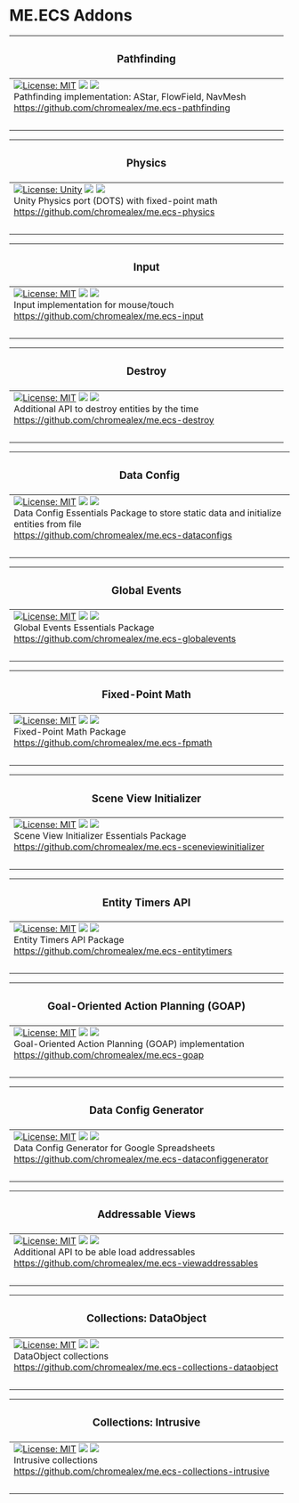 # ME.ECS Addons

| <h3>Pathfinding</h3> |
| ------ |
| [![License: MIT](https://img.shields.io/github/license/chromealex/me.ecs-pathfinding?style=flat&color=greenyellow)](https://github.com/chromealex/me.ecs-pathfinding/blob/master/LICENSE) <a href="https://github.com/chromealex/me.ecs-pathfinding"><img src="https://img.shields.io/github/package-json/v/chromealex/me.ecs-pathfinding?style=flat&color=blue" /></a> <a href="https://github.com/chromealex/me.ecs-pathfinding"><img src="https://img.shields.io/github/last-commit/chromealex/me.ecs-pathfinding?style=flat&color=yellow" /></a><br>Pathfinding implementation: AStar, FlowField, NavMesh<br>https://github.com/chromealex/me.ecs-pathfinding |
|&nbsp;&nbsp;&nbsp;&nbsp;&nbsp;&nbsp;&nbsp;&nbsp;&nbsp;&nbsp;&nbsp;&nbsp;&nbsp;&nbsp;&nbsp;&nbsp;&nbsp;&nbsp;&nbsp;&nbsp;&nbsp;&nbsp;&nbsp;&nbsp;&nbsp;&nbsp;&nbsp;&nbsp;&nbsp;&nbsp;&nbsp;&nbsp;&nbsp;&nbsp;&nbsp;&nbsp;&nbsp;&nbsp;&nbsp;&nbsp;&nbsp;&nbsp;&nbsp;&nbsp;&nbsp;&nbsp;&nbsp;&nbsp;&nbsp;&nbsp;&nbsp;&nbsp;&nbsp;&nbsp;&nbsp;&nbsp;&nbsp;&nbsp;&nbsp;&nbsp;&nbsp;&nbsp;&nbsp;&nbsp;&nbsp;&nbsp;&nbsp;&nbsp;&nbsp;&nbsp;&nbsp;&nbsp;&nbsp;&nbsp;&nbsp;&nbsp;&nbsp;&nbsp;&nbsp;&nbsp;&nbsp;&nbsp;&nbsp;&nbsp;&nbsp;&nbsp;&nbsp;&nbsp;&nbsp;&nbsp;&nbsp;&nbsp;&nbsp;&nbsp;&nbsp;&nbsp;&nbsp;&nbsp;&nbsp;&nbsp;&nbsp;&nbsp;&nbsp;&nbsp;&nbsp;&nbsp;&nbsp;&nbsp;&nbsp;&nbsp;&nbsp;|

| <h3>Physics</h3> |
| ------ |
| [![License: Unity](https://img.shields.io/badge/license-UCL-yellowgreen)](https://github.com/chromealex/me.ecs-physics/blob/main/LICENSE) <a href="https://github.com/chromealex/me.ecs-physics"><img src="https://img.shields.io/github/package-json/v/chromealex/me.ecs-physics?style=flat&color=blue" /></a> <a href="https://github.com/chromealex/me.ecs-physics"><img src="https://img.shields.io/github/last-commit/chromealex/me.ecs-physics?style=flat&color=yellow" /></a><br>Unity Physics port (DOTS) with fixed-point math<br>https://github.com/chromealex/me.ecs-physics |
|&nbsp;&nbsp;&nbsp;&nbsp;&nbsp;&nbsp;&nbsp;&nbsp;&nbsp;&nbsp;&nbsp;&nbsp;&nbsp;&nbsp;&nbsp;&nbsp;&nbsp;&nbsp;&nbsp;&nbsp;&nbsp;&nbsp;&nbsp;&nbsp;&nbsp;&nbsp;&nbsp;&nbsp;&nbsp;&nbsp;&nbsp;&nbsp;&nbsp;&nbsp;&nbsp;&nbsp;&nbsp;&nbsp;&nbsp;&nbsp;&nbsp;&nbsp;&nbsp;&nbsp;&nbsp;&nbsp;&nbsp;&nbsp;&nbsp;&nbsp;&nbsp;&nbsp;&nbsp;&nbsp;&nbsp;&nbsp;&nbsp;&nbsp;&nbsp;&nbsp;&nbsp;&nbsp;&nbsp;&nbsp;&nbsp;&nbsp;&nbsp;&nbsp;&nbsp;&nbsp;&nbsp;&nbsp;&nbsp;&nbsp;&nbsp;&nbsp;&nbsp;&nbsp;&nbsp;&nbsp;&nbsp;&nbsp;&nbsp;&nbsp;&nbsp;&nbsp;&nbsp;&nbsp;&nbsp;&nbsp;&nbsp;&nbsp;&nbsp;&nbsp;&nbsp;&nbsp;&nbsp;&nbsp;&nbsp;&nbsp;&nbsp;&nbsp;&nbsp;&nbsp;&nbsp;&nbsp;&nbsp;&nbsp;&nbsp;&nbsp;&nbsp;|

| <h3>Input</h3> |
| ------ |
| [![License: MIT](https://img.shields.io/github/license/chromealex/me.ecs-input?style=flat&color=greenyellow)](https://github.com/chromealex/me.ecs-input/blob/main/LICENSE) <a href="https://github.com/chromealex/me.ecs-input"><img src="https://img.shields.io/github/package-json/v/chromealex/me.ecs-input?style=flat&color=blue" /></a> <a href="https://github.com/chromealex/me.ecs-input"><img src="https://img.shields.io/github/last-commit/chromealex/me.ecs-input?style=flat&color=yellow" /></a><br>Input implementation for mouse/touch<br>https://github.com/chromealex/me.ecs-input |
|&nbsp;&nbsp;&nbsp;&nbsp;&nbsp;&nbsp;&nbsp;&nbsp;&nbsp;&nbsp;&nbsp;&nbsp;&nbsp;&nbsp;&nbsp;&nbsp;&nbsp;&nbsp;&nbsp;&nbsp;&nbsp;&nbsp;&nbsp;&nbsp;&nbsp;&nbsp;&nbsp;&nbsp;&nbsp;&nbsp;&nbsp;&nbsp;&nbsp;&nbsp;&nbsp;&nbsp;&nbsp;&nbsp;&nbsp;&nbsp;&nbsp;&nbsp;&nbsp;&nbsp;&nbsp;&nbsp;&nbsp;&nbsp;&nbsp;&nbsp;&nbsp;&nbsp;&nbsp;&nbsp;&nbsp;&nbsp;&nbsp;&nbsp;&nbsp;&nbsp;&nbsp;&nbsp;&nbsp;&nbsp;&nbsp;&nbsp;&nbsp;&nbsp;&nbsp;&nbsp;&nbsp;&nbsp;&nbsp;&nbsp;&nbsp;&nbsp;&nbsp;&nbsp;&nbsp;&nbsp;&nbsp;&nbsp;&nbsp;&nbsp;&nbsp;&nbsp;&nbsp;&nbsp;&nbsp;&nbsp;&nbsp;&nbsp;&nbsp;&nbsp;&nbsp;&nbsp;&nbsp;&nbsp;&nbsp;&nbsp;&nbsp;&nbsp;&nbsp;&nbsp;&nbsp;&nbsp;&nbsp;&nbsp;&nbsp;&nbsp;&nbsp;|

| <h3>Destroy</h3> |
| ------ |
| [![License: MIT](https://img.shields.io/github/license/chromealex/me.ecs-destroy?style=flat&color=greenyellow)](https://github.com/chromealex/me.ecs-destroy/blob/master/LICENSE) <a href="https://github.com/chromealex/me.ecs-destroy"><img src="https://img.shields.io/github/package-json/v/chromealex/me.ecs-destroy?style=flat&color=blue" /></a> <a href="https://github.com/chromealex/me.ecs-destroy"><img src="https://img.shields.io/github/last-commit/chromealex/me.ecs-destroy?style=flat&color=yellow" /></a><br>Additional API to destroy entities by the time<br>https://github.com/chromealex/me.ecs-destroy |
|&nbsp;&nbsp;&nbsp;&nbsp;&nbsp;&nbsp;&nbsp;&nbsp;&nbsp;&nbsp;&nbsp;&nbsp;&nbsp;&nbsp;&nbsp;&nbsp;&nbsp;&nbsp;&nbsp;&nbsp;&nbsp;&nbsp;&nbsp;&nbsp;&nbsp;&nbsp;&nbsp;&nbsp;&nbsp;&nbsp;&nbsp;&nbsp;&nbsp;&nbsp;&nbsp;&nbsp;&nbsp;&nbsp;&nbsp;&nbsp;&nbsp;&nbsp;&nbsp;&nbsp;&nbsp;&nbsp;&nbsp;&nbsp;&nbsp;&nbsp;&nbsp;&nbsp;&nbsp;&nbsp;&nbsp;&nbsp;&nbsp;&nbsp;&nbsp;&nbsp;&nbsp;&nbsp;&nbsp;&nbsp;&nbsp;&nbsp;&nbsp;&nbsp;&nbsp;&nbsp;&nbsp;&nbsp;&nbsp;&nbsp;&nbsp;&nbsp;&nbsp;&nbsp;&nbsp;&nbsp;&nbsp;&nbsp;&nbsp;&nbsp;&nbsp;&nbsp;&nbsp;&nbsp;&nbsp;&nbsp;&nbsp;&nbsp;&nbsp;&nbsp;&nbsp;&nbsp;&nbsp;&nbsp;&nbsp;&nbsp;&nbsp;&nbsp;&nbsp;&nbsp;&nbsp;&nbsp;&nbsp;&nbsp;&nbsp;&nbsp;&nbsp;|

| <h3>Data Config</h3> |
| ------ |
| [![License: MIT](https://img.shields.io/github/license/chromealex/me.ecs-dataconfigs?style=flat&color=greenyellow)](https://github.com/chromealex/me.ecs-dataconfigs/blob/master/LICENSE) <a href="https://github.com/chromealex/me.ecs-dataconfigs"><img src="https://img.shields.io/github/package-json/v/chromealex/me.ecs-dataconfigs?style=flat&color=blue" /></a> <a href="https://github.com/chromealex/me.ecs-dataconfigs"><img src="https://img.shields.io/github/last-commit/chromealex/me.ecs-dataconfigs?style=flat&color=yellow" /></a><br>Data Config Essentials Package to store static data and initialize entities from file<br>https://github.com/chromealex/me.ecs-dataconfigs |
|&nbsp;&nbsp;&nbsp;&nbsp;&nbsp;&nbsp;&nbsp;&nbsp;&nbsp;&nbsp;&nbsp;&nbsp;&nbsp;&nbsp;&nbsp;&nbsp;&nbsp;&nbsp;&nbsp;&nbsp;&nbsp;&nbsp;&nbsp;&nbsp;&nbsp;&nbsp;&nbsp;&nbsp;&nbsp;&nbsp;&nbsp;&nbsp;&nbsp;&nbsp;&nbsp;&nbsp;&nbsp;&nbsp;&nbsp;&nbsp;&nbsp;&nbsp;&nbsp;&nbsp;&nbsp;&nbsp;&nbsp;&nbsp;&nbsp;&nbsp;&nbsp;&nbsp;&nbsp;&nbsp;&nbsp;&nbsp;&nbsp;&nbsp;&nbsp;&nbsp;&nbsp;&nbsp;&nbsp;&nbsp;&nbsp;&nbsp;&nbsp;&nbsp;&nbsp;&nbsp;&nbsp;&nbsp;&nbsp;&nbsp;&nbsp;&nbsp;&nbsp;&nbsp;&nbsp;&nbsp;&nbsp;&nbsp;&nbsp;&nbsp;&nbsp;&nbsp;&nbsp;&nbsp;&nbsp;&nbsp;&nbsp;&nbsp;&nbsp;&nbsp;&nbsp;&nbsp;&nbsp;&nbsp;&nbsp;&nbsp;&nbsp;&nbsp;&nbsp;&nbsp;&nbsp;&nbsp;&nbsp;&nbsp;&nbsp;&nbsp;&nbsp;|

| <h3>Global Events</h3> |
| ------ |
| [![License: MIT](https://img.shields.io/github/license/chromealex/me.ecs-globalevents?style=flat&color=greenyellow)](https://github.com/chromealex/me.ecs-globalevents/blob/master/LICENSE) <a href="https://github.com/chromealex/me.ecs-globalevents"><img src="https://img.shields.io/github/package-json/v/chromealex/me.ecs-globalevents?style=flat&color=blue" /></a> <a href="https://github.com/chromealex/me.ecs-globalevents"><img src="https://img.shields.io/github/last-commit/chromealex/me.ecs-globalevents?style=flat&color=yellow" /></a><br>Global Events Essentials Package<br>https://github.com/chromealex/me.ecs-globalevents |
|&nbsp;&nbsp;&nbsp;&nbsp;&nbsp;&nbsp;&nbsp;&nbsp;&nbsp;&nbsp;&nbsp;&nbsp;&nbsp;&nbsp;&nbsp;&nbsp;&nbsp;&nbsp;&nbsp;&nbsp;&nbsp;&nbsp;&nbsp;&nbsp;&nbsp;&nbsp;&nbsp;&nbsp;&nbsp;&nbsp;&nbsp;&nbsp;&nbsp;&nbsp;&nbsp;&nbsp;&nbsp;&nbsp;&nbsp;&nbsp;&nbsp;&nbsp;&nbsp;&nbsp;&nbsp;&nbsp;&nbsp;&nbsp;&nbsp;&nbsp;&nbsp;&nbsp;&nbsp;&nbsp;&nbsp;&nbsp;&nbsp;&nbsp;&nbsp;&nbsp;&nbsp;&nbsp;&nbsp;&nbsp;&nbsp;&nbsp;&nbsp;&nbsp;&nbsp;&nbsp;&nbsp;&nbsp;&nbsp;&nbsp;&nbsp;&nbsp;&nbsp;&nbsp;&nbsp;&nbsp;&nbsp;&nbsp;&nbsp;&nbsp;&nbsp;&nbsp;&nbsp;&nbsp;&nbsp;&nbsp;&nbsp;&nbsp;&nbsp;&nbsp;&nbsp;&nbsp;&nbsp;&nbsp;&nbsp;&nbsp;&nbsp;&nbsp;&nbsp;&nbsp;&nbsp;&nbsp;&nbsp;&nbsp;&nbsp;&nbsp;&nbsp;|

| <h3>Fixed-Point Math</h3> |
| ------ |
| [![License: MIT](https://img.shields.io/github/license/chromealex/me.ecs-fpmath?style=flat&color=greenyellow)](https://github.com/chromealex/me.ecs-fpmath/blob/master/LICENSE) <a href="https://github.com/chromealex/me.ecs-fpmath"><img src="https://img.shields.io/github/package-json/v/chromealex/me.ecs-fpmath?style=flat&color=blue" /></a> <a href="https://github.com/chromealex/me.ecs-fpmath"><img src="https://img.shields.io/github/last-commit/chromealex/me.ecs-fpmath?style=flat&color=yellow" /></a><br>Fixed-Point Math Package<br>https://github.com/chromealex/me.ecs-fpmath |
|&nbsp;&nbsp;&nbsp;&nbsp;&nbsp;&nbsp;&nbsp;&nbsp;&nbsp;&nbsp;&nbsp;&nbsp;&nbsp;&nbsp;&nbsp;&nbsp;&nbsp;&nbsp;&nbsp;&nbsp;&nbsp;&nbsp;&nbsp;&nbsp;&nbsp;&nbsp;&nbsp;&nbsp;&nbsp;&nbsp;&nbsp;&nbsp;&nbsp;&nbsp;&nbsp;&nbsp;&nbsp;&nbsp;&nbsp;&nbsp;&nbsp;&nbsp;&nbsp;&nbsp;&nbsp;&nbsp;&nbsp;&nbsp;&nbsp;&nbsp;&nbsp;&nbsp;&nbsp;&nbsp;&nbsp;&nbsp;&nbsp;&nbsp;&nbsp;&nbsp;&nbsp;&nbsp;&nbsp;&nbsp;&nbsp;&nbsp;&nbsp;&nbsp;&nbsp;&nbsp;&nbsp;&nbsp;&nbsp;&nbsp;&nbsp;&nbsp;&nbsp;&nbsp;&nbsp;&nbsp;&nbsp;&nbsp;&nbsp;&nbsp;&nbsp;&nbsp;&nbsp;&nbsp;&nbsp;&nbsp;&nbsp;&nbsp;&nbsp;&nbsp;&nbsp;&nbsp;&nbsp;&nbsp;&nbsp;&nbsp;&nbsp;&nbsp;&nbsp;&nbsp;&nbsp;&nbsp;&nbsp;&nbsp;&nbsp;&nbsp;&nbsp;|

| <h3>Scene View Initializer</h3> |
| ------ |
| [![License: MIT](https://img.shields.io/github/license/chromealex/me.ecs-sceneviewinitializer?style=flat&color=greenyellow)](https://github.com/chromealex/me.ecs-sceneviewinitializer/blob/master/LICENSE) <a href="https://github.com/chromealex/me.ecs-sceneviewinitializer"><img src="https://img.shields.io/github/package-json/v/chromealex/me.ecs-sceneviewinitializer?style=flat&color=blue" /></a> <a href="https://github.com/chromealex/me.ecs-sceneviewinitializer"><img src="https://img.shields.io/github/last-commit/chromealex/me.ecs-sceneviewinitializer?style=flat&color=yellow" /></a><br>Scene View Initializer Essentials Package<br>https://github.com/chromealex/me.ecs-sceneviewinitializer |
|&nbsp;&nbsp;&nbsp;&nbsp;&nbsp;&nbsp;&nbsp;&nbsp;&nbsp;&nbsp;&nbsp;&nbsp;&nbsp;&nbsp;&nbsp;&nbsp;&nbsp;&nbsp;&nbsp;&nbsp;&nbsp;&nbsp;&nbsp;&nbsp;&nbsp;&nbsp;&nbsp;&nbsp;&nbsp;&nbsp;&nbsp;&nbsp;&nbsp;&nbsp;&nbsp;&nbsp;&nbsp;&nbsp;&nbsp;&nbsp;&nbsp;&nbsp;&nbsp;&nbsp;&nbsp;&nbsp;&nbsp;&nbsp;&nbsp;&nbsp;&nbsp;&nbsp;&nbsp;&nbsp;&nbsp;&nbsp;&nbsp;&nbsp;&nbsp;&nbsp;&nbsp;&nbsp;&nbsp;&nbsp;&nbsp;&nbsp;&nbsp;&nbsp;&nbsp;&nbsp;&nbsp;&nbsp;&nbsp;&nbsp;&nbsp;&nbsp;&nbsp;&nbsp;&nbsp;&nbsp;&nbsp;&nbsp;&nbsp;&nbsp;&nbsp;&nbsp;&nbsp;&nbsp;&nbsp;&nbsp;&nbsp;&nbsp;&nbsp;&nbsp;&nbsp;&nbsp;&nbsp;&nbsp;&nbsp;&nbsp;&nbsp;&nbsp;&nbsp;&nbsp;&nbsp;&nbsp;&nbsp;&nbsp;&nbsp;&nbsp;&nbsp;|

| <h3>Entity Timers API</h3> |
| ------ |
| [![License: MIT](https://img.shields.io/github/license/chromealex/me.ecs-entitytimers?style=flat&color=greenyellow)](https://github.com/chromealex/me.ecs-entitytimers/blob/master/LICENSE) <a href="https://github.com/chromealex/me.ecs-entitytimers"><img src="https://img.shields.io/github/package-json/v/chromealex/me.ecs-entitytimers?style=flat&color=blue" /></a> <a href="https://github.com/chromealex/me.ecs-entitytimers"><img src="https://img.shields.io/github/last-commit/chromealex/me.ecs-entitytimers?style=flat&color=yellow" /></a><br>Entity Timers API Package<br>https://github.com/chromealex/me.ecs-entitytimers |
|&nbsp;&nbsp;&nbsp;&nbsp;&nbsp;&nbsp;&nbsp;&nbsp;&nbsp;&nbsp;&nbsp;&nbsp;&nbsp;&nbsp;&nbsp;&nbsp;&nbsp;&nbsp;&nbsp;&nbsp;&nbsp;&nbsp;&nbsp;&nbsp;&nbsp;&nbsp;&nbsp;&nbsp;&nbsp;&nbsp;&nbsp;&nbsp;&nbsp;&nbsp;&nbsp;&nbsp;&nbsp;&nbsp;&nbsp;&nbsp;&nbsp;&nbsp;&nbsp;&nbsp;&nbsp;&nbsp;&nbsp;&nbsp;&nbsp;&nbsp;&nbsp;&nbsp;&nbsp;&nbsp;&nbsp;&nbsp;&nbsp;&nbsp;&nbsp;&nbsp;&nbsp;&nbsp;&nbsp;&nbsp;&nbsp;&nbsp;&nbsp;&nbsp;&nbsp;&nbsp;&nbsp;&nbsp;&nbsp;&nbsp;&nbsp;&nbsp;&nbsp;&nbsp;&nbsp;&nbsp;&nbsp;&nbsp;&nbsp;&nbsp;&nbsp;&nbsp;&nbsp;&nbsp;&nbsp;&nbsp;&nbsp;&nbsp;&nbsp;&nbsp;&nbsp;&nbsp;&nbsp;&nbsp;&nbsp;&nbsp;&nbsp;&nbsp;&nbsp;&nbsp;&nbsp;&nbsp;&nbsp;&nbsp;&nbsp;&nbsp;&nbsp;|

| <h3>Goal-Oriented Action Planning (GOAP)</h3> |
| ------ |
| [![License: MIT](https://img.shields.io/github/license/chromealex/me.ecs-goap?style=flat&color=greenyellow)](https://github.com/chromealex/me.ecs-goap/blob/master/LICENSE) <a href="https://github.com/chromealex/me.ecs-goap"><img src="https://img.shields.io/github/package-json/v/chromealex/me.ecs-goap?style=flat&color=blue" /></a> <a href="https://github.com/chromealex/me.ecs-goap"><img src="https://img.shields.io/github/last-commit/chromealex/me.ecs-goap?style=flat&color=yellow" /></a><br>Goal-Oriented Action Planning (GOAP) implementation<br>https://github.com/chromealex/me.ecs-goap |
|&nbsp;&nbsp;&nbsp;&nbsp;&nbsp;&nbsp;&nbsp;&nbsp;&nbsp;&nbsp;&nbsp;&nbsp;&nbsp;&nbsp;&nbsp;&nbsp;&nbsp;&nbsp;&nbsp;&nbsp;&nbsp;&nbsp;&nbsp;&nbsp;&nbsp;&nbsp;&nbsp;&nbsp;&nbsp;&nbsp;&nbsp;&nbsp;&nbsp;&nbsp;&nbsp;&nbsp;&nbsp;&nbsp;&nbsp;&nbsp;&nbsp;&nbsp;&nbsp;&nbsp;&nbsp;&nbsp;&nbsp;&nbsp;&nbsp;&nbsp;&nbsp;&nbsp;&nbsp;&nbsp;&nbsp;&nbsp;&nbsp;&nbsp;&nbsp;&nbsp;&nbsp;&nbsp;&nbsp;&nbsp;&nbsp;&nbsp;&nbsp;&nbsp;&nbsp;&nbsp;&nbsp;&nbsp;&nbsp;&nbsp;&nbsp;&nbsp;&nbsp;&nbsp;&nbsp;&nbsp;&nbsp;&nbsp;&nbsp;&nbsp;&nbsp;&nbsp;&nbsp;&nbsp;&nbsp;&nbsp;&nbsp;&nbsp;&nbsp;&nbsp;&nbsp;&nbsp;&nbsp;&nbsp;&nbsp;&nbsp;&nbsp;&nbsp;&nbsp;&nbsp;&nbsp;&nbsp;&nbsp;&nbsp;&nbsp;&nbsp;&nbsp;|

| <h3>Data Config Generator</h3> |
| ------ |
| [![License: MIT](https://img.shields.io/github/license/chromealex/me.ecs-dataconfiggenerator?style=flat&color=greenyellow)](https://github.com/chromealex/me.ecs-dataconfiggenerator/blob/master/LICENSE) <a href="https://github.com/chromealex/me.ecs-dataconfiggenerator"><img src="https://img.shields.io/github/package-json/v/chromealex/me.ecs-dataconfiggenerator?style=flat&color=blue" /></a> <a href="https://github.com/chromealex/me.ecs-dataconfiggenerator"><img src="https://img.shields.io/github/last-commit/chromealex/me.ecs-dataconfiggenerator?style=flat&color=yellow" /></a><br>Data Config Generator for Google Spreadsheets<br>https://github.com/chromealex/me.ecs-dataconfiggenerator |
|&nbsp;&nbsp;&nbsp;&nbsp;&nbsp;&nbsp;&nbsp;&nbsp;&nbsp;&nbsp;&nbsp;&nbsp;&nbsp;&nbsp;&nbsp;&nbsp;&nbsp;&nbsp;&nbsp;&nbsp;&nbsp;&nbsp;&nbsp;&nbsp;&nbsp;&nbsp;&nbsp;&nbsp;&nbsp;&nbsp;&nbsp;&nbsp;&nbsp;&nbsp;&nbsp;&nbsp;&nbsp;&nbsp;&nbsp;&nbsp;&nbsp;&nbsp;&nbsp;&nbsp;&nbsp;&nbsp;&nbsp;&nbsp;&nbsp;&nbsp;&nbsp;&nbsp;&nbsp;&nbsp;&nbsp;&nbsp;&nbsp;&nbsp;&nbsp;&nbsp;&nbsp;&nbsp;&nbsp;&nbsp;&nbsp;&nbsp;&nbsp;&nbsp;&nbsp;&nbsp;&nbsp;&nbsp;&nbsp;&nbsp;&nbsp;&nbsp;&nbsp;&nbsp;&nbsp;&nbsp;&nbsp;&nbsp;&nbsp;&nbsp;&nbsp;&nbsp;&nbsp;&nbsp;&nbsp;&nbsp;&nbsp;&nbsp;&nbsp;&nbsp;&nbsp;&nbsp;&nbsp;&nbsp;&nbsp;&nbsp;&nbsp;&nbsp;&nbsp;&nbsp;&nbsp;&nbsp;&nbsp;&nbsp;&nbsp;&nbsp;&nbsp;|

| <h3>Addressable Views</h3> |
| ------ |
| [![License: MIT](https://img.shields.io/github/license/chromealex/me.ecs-viewaddressables?style=flat&color=greenyellow)](https://github.com/chromealex/me.ecs-viewaddressables/blob/master/LICENSE) <a href="https://github.com/chromealex/me.ecs-viewaddressables"><img src="https://img.shields.io/github/package-json/v/chromealex/me.ecs-viewaddressables?style=flat&color=blue" /></a> <a href="https://github.com/chromealex/me.ecs-viewaddressables"><img src="https://img.shields.io/github/last-commit/chromealex/me.ecs-viewaddressables?style=flat&color=yellow" /></a><br>Additional API to be able load addressables<br>https://github.com/chromealex/me.ecs-viewaddressables |
|&nbsp;&nbsp;&nbsp;&nbsp;&nbsp;&nbsp;&nbsp;&nbsp;&nbsp;&nbsp;&nbsp;&nbsp;&nbsp;&nbsp;&nbsp;&nbsp;&nbsp;&nbsp;&nbsp;&nbsp;&nbsp;&nbsp;&nbsp;&nbsp;&nbsp;&nbsp;&nbsp;&nbsp;&nbsp;&nbsp;&nbsp;&nbsp;&nbsp;&nbsp;&nbsp;&nbsp;&nbsp;&nbsp;&nbsp;&nbsp;&nbsp;&nbsp;&nbsp;&nbsp;&nbsp;&nbsp;&nbsp;&nbsp;&nbsp;&nbsp;&nbsp;&nbsp;&nbsp;&nbsp;&nbsp;&nbsp;&nbsp;&nbsp;&nbsp;&nbsp;&nbsp;&nbsp;&nbsp;&nbsp;&nbsp;&nbsp;&nbsp;&nbsp;&nbsp;&nbsp;&nbsp;&nbsp;&nbsp;&nbsp;&nbsp;&nbsp;&nbsp;&nbsp;&nbsp;&nbsp;&nbsp;&nbsp;&nbsp;&nbsp;&nbsp;&nbsp;&nbsp;&nbsp;&nbsp;&nbsp;&nbsp;&nbsp;&nbsp;&nbsp;&nbsp;&nbsp;&nbsp;&nbsp;&nbsp;&nbsp;&nbsp;&nbsp;&nbsp;&nbsp;&nbsp;&nbsp;&nbsp;&nbsp;&nbsp;&nbsp;&nbsp;|

| <h3>Collections: DataObject</h3> |
| ------ |
| [![License: MIT](https://img.shields.io/github/license/chromealex/me.ecs-collections-dataobject?style=flat&color=greenyellow)](https://github.com/chromealex/me.ecs-collections-dataobject/blob/master/LICENSE) <a href="https://github.com/chromealex/me.ecs-collections-dataobject"><img src="https://img.shields.io/github/package-json/v/chromealex/me.ecs-collections-dataobject?style=flat&color=blue" /></a> <a href="https://github.com/chromealex/me.ecs-collections-dataobject"><img src="https://img.shields.io/github/last-commit/chromealex/me.ecs-collections-dataobject?style=flat&color=yellow" /></a><br>DataObject collections<br>https://github.com/chromealex/me.ecs-collections-dataobject |
|&nbsp;&nbsp;&nbsp;&nbsp;&nbsp;&nbsp;&nbsp;&nbsp;&nbsp;&nbsp;&nbsp;&nbsp;&nbsp;&nbsp;&nbsp;&nbsp;&nbsp;&nbsp;&nbsp;&nbsp;&nbsp;&nbsp;&nbsp;&nbsp;&nbsp;&nbsp;&nbsp;&nbsp;&nbsp;&nbsp;&nbsp;&nbsp;&nbsp;&nbsp;&nbsp;&nbsp;&nbsp;&nbsp;&nbsp;&nbsp;&nbsp;&nbsp;&nbsp;&nbsp;&nbsp;&nbsp;&nbsp;&nbsp;&nbsp;&nbsp;&nbsp;&nbsp;&nbsp;&nbsp;&nbsp;&nbsp;&nbsp;&nbsp;&nbsp;&nbsp;&nbsp;&nbsp;&nbsp;&nbsp;&nbsp;&nbsp;&nbsp;&nbsp;&nbsp;&nbsp;&nbsp;&nbsp;&nbsp;&nbsp;&nbsp;&nbsp;&nbsp;&nbsp;&nbsp;&nbsp;&nbsp;&nbsp;&nbsp;&nbsp;&nbsp;&nbsp;&nbsp;&nbsp;&nbsp;&nbsp;&nbsp;&nbsp;&nbsp;&nbsp;&nbsp;&nbsp;&nbsp;&nbsp;&nbsp;&nbsp;&nbsp;&nbsp;&nbsp;&nbsp;&nbsp;&nbsp;&nbsp;&nbsp;&nbsp;&nbsp;&nbsp;|

| <h3>Collections: Intrusive</h3> |
| ------ |
| [![License: MIT](https://img.shields.io/github/license/chromealex/me.ecs-collections-intrusive?style=flat&color=greenyellow)](https://github.com/chromealex/me.ecs-collections-intrusive/blob/master/LICENSE) <a href="https://github.com/chromealex/me.ecs-collections-intrusive"><img src="https://img.shields.io/github/package-json/v/chromealex/me.ecs-collections-intrusive?style=flat&color=blue" /></a> <a href="https://github.com/chromealex/me.ecs-collections-intrusive"><img src="https://img.shields.io/github/last-commit/chromealex/me.ecs-collections-intrusive?style=flat&color=yellow" /></a><br>Intrusive collections<br>https://github.com/chromealex/me.ecs-collections-intrusive |
|&nbsp;&nbsp;&nbsp;&nbsp;&nbsp;&nbsp;&nbsp;&nbsp;&nbsp;&nbsp;&nbsp;&nbsp;&nbsp;&nbsp;&nbsp;&nbsp;&nbsp;&nbsp;&nbsp;&nbsp;&nbsp;&nbsp;&nbsp;&nbsp;&nbsp;&nbsp;&nbsp;&nbsp;&nbsp;&nbsp;&nbsp;&nbsp;&nbsp;&nbsp;&nbsp;&nbsp;&nbsp;&nbsp;&nbsp;&nbsp;&nbsp;&nbsp;&nbsp;&nbsp;&nbsp;&nbsp;&nbsp;&nbsp;&nbsp;&nbsp;&nbsp;&nbsp;&nbsp;&nbsp;&nbsp;&nbsp;&nbsp;&nbsp;&nbsp;&nbsp;&nbsp;&nbsp;&nbsp;&nbsp;&nbsp;&nbsp;&nbsp;&nbsp;&nbsp;&nbsp;&nbsp;&nbsp;&nbsp;&nbsp;&nbsp;&nbsp;&nbsp;&nbsp;&nbsp;&nbsp;&nbsp;&nbsp;&nbsp;&nbsp;&nbsp;&nbsp;&nbsp;&nbsp;&nbsp;&nbsp;&nbsp;&nbsp;&nbsp;&nbsp;&nbsp;&nbsp;&nbsp;&nbsp;&nbsp;&nbsp;&nbsp;&nbsp;&nbsp;&nbsp;&nbsp;&nbsp;&nbsp;&nbsp;&nbsp;&nbsp;&nbsp;|
